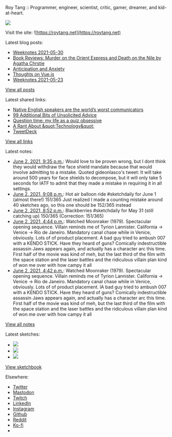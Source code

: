 Roy Tang :: Programmer, engineer, scientist, critic, gamer, dreamer, and kid-at-heart.

![](https://roytang.net/static/img/profile.jpg)

Visit the site: ![https://roytang.net](https://roytang.net)

Latest blog posts:

- [Weeknotes 2021-05-30](https://roytang.net/2021/05/weeknotes-2021-05-30/)
- [Book Reviews: Murder on the Orient Express and Death on the Nile by Agatha Chrstie](https://roytang.net/2021/05/orient-express-nile/)
- [Anticipation and Anxiety](https://roytang.net/2021/05/anticipation/)
- [Thoughts on Vue.js](https://roytang.net/2021/05/vuejs/)
- [Weeknotes 2021-05-23](https://roytang.net/2021/05/weeknotes-2021-05-23/)

[View all posts](https://roytang.net/blog)

Latest shared links:

- [Native English speakers are the world’s worst communicators](https://roytang.net/2021/05/native-english-speakers-are-the-worlds-worst-communicators/)
- [99 Additional Bits of Unsolicited Advice](https://roytang.net/2021/05/99-additional-bits-of-unsolicited-advice/)
- [Question time: my life as a quiz obsessive](https://roytang.net/2021/05/question-time-my-life-as-a-quiz-obsessive/)
- [A Rant About &amp;quot;Technology&amp;quot;](https://roytang.net/2021/05/a-rant-about-quottechnologyquot/)
- [TweetDeck](https://roytang.net/2021/05/tweetdeck/)

[View all links](https://roytang.net/links)

Latest notes:

- [June 2, 2021, 9:35 p.m.](https://roytang.net/2021/06/1400083631519850498/): Would love to be proven wrong, but I dont think they would withdraw the face shield mandate because that would involve admitting to a mistake. Quoted gideonlasco&#x27;s tweet: It will take around 500 years for face shields to decompose, but it will only take 5 seconds for IATF to admit that they made a mistake in requiring it in all settings.
- [June 2, 2021, 9:08 p.m.](https://roytang.net/2021/06/1400076977722195969/): Hot air balloon ride #sketchdaily for June 1 (almost there!) 151/365 Just realized I made a counting mistake around 40 sketches ago, so this one should be 152/365 instead
- [June 2, 2021, 8:52 p.m.](https://roytang.net/2021/06/1400072956613517322/): Blackberries #sketchdaily for May 31 (still catching up) 150/365 (Correction: 151/365)
- [June 2, 2021, 4:44 p.m.](https://roytang.net/2021/06/cbb6135fa20b48a488982eccc7df76ce/): Watched Moonraker (1979). Spectacular opening sequence. Villain reminds me of Tyrion Lannister. California -&gt; Venice -&gt; Rio de Janeiro. Mandatory canal chase while in Venice, obviously. Lots of of product placement. A bad guy tried to ambush 007 with a KENDO STICK. Have they heard of guns? Comically indestructible assassin Jaws appears again, and actually has a character arc this time. First half of the movie was kind of meh, but the last third of the film with the space station and the laser battles and the ridiculous villain plan kind of won me over with how campy it all
- [June 2, 2021, 4:42 p.m.](https://roytang.net/2021/06/96866ff749dde2207eec28d1090291c1/): Watched Moonraker (1979). Spectacular opening sequence. Villain reminds me of Tyrion Lannister. California -&gt; Venice -&gt; Rio de Janeiro. Mandatory canal chase while in Venice, obviously. Lots of of product placement. lA bad guy tried to ambush 007 with a KENDO STICK. Have they heard of guns? Comically indestructible assassin Jaws appears again, and actually has a character arc this time. First half of the movie was kind of meh, but the last third of the film with the space station and the laser battles and the ridiculous villain plan kind of won me over with how campy it all

[View all notes](https://roytang.net/notes)

Latest sketches:


- ![](https://roytang.net/media/cache/7c/bf/7cbfd91c8152856648fa8a86560a8cd2.jpg)
- ![](https://roytang.net/media/cache/88/9d/889df9f17f0549ae0fd5bf3c48626992.jpg)
- ![](https://roytang.net/media/cache/4e/13/4e13ed5af9e8e60402e60e8578d0d55a.jpg)

[View sketchbook](https://roytang.net/albums/sketchbook)


Elsewhere:

- [Twitter](https://twitter.com/roytang)
- [Mastodon](https://mastodon.technology/@roytang)
- [Twitch](https://twitch.tv/twitchyroy)
- [LinkedIn](https://www.linkedin.com/in/roytang)
- [Instagram](https://instagram.com/roytang0400)
- [Github](https://github.com/roytang)
- [Reddit](https://reddit.com/u/hungryroy)
- [Ko-fi](https://ko-fi.com/roytang)
- [](mailto:hello@roytang.net)